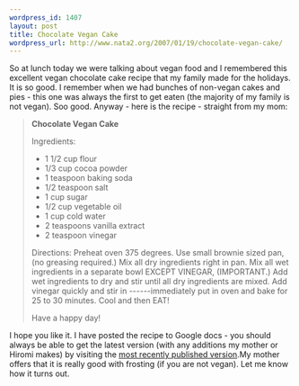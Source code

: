 ```yaml
--- 
wordpress_id: 1407
layout: post
title: Chocolate Vegan Cake
wordpress_url: http://www.nata2.org/2007/01/19/chocolate-vegan-cake/
---
```

So at lunch today we were talking about vegan food and I remembered this excellent vegan chocolate cake recipe that my family made for the holidays. It is so good. I remember when we had bunches of non-vegan cakes and pies - this one was always the first to get eaten (the majority of my family is not vegan). Soo good. Anyway - here is the recipe - straight from my mom:
<blockquote><strong>Chocolate Vegan Cake </strong>

Ingredients:
<ul>
	<li>1 1/2 cup flour</li>
	<li>1/3 cup cocoa powder</li>
	<li>1 teaspoon baking soda</li>
	<li>1/2 teaspoon salt</li>
	<li>1 cup sugar</li>
	<li>1/2 cup vegetable oil</li>
	<li>1 cup cold water</li>
	<li>2 teaspoons vanilla extract</li>
	<li>2 teaspoon vinegar</li>
</ul>
Directions: Preheat oven 375 degrees. Use small brownie sized pan, (no greasing required.) Mix all dry ingredients right in pan. Mix all wet ingredients in a separate bowl EXCEPT VINEGAR, (IMPORTANT.) Add wet ingredients to dry and stir until all dry ingredients are mixed. Add vinegar quickly and stir in ------immediately put in oven and bake for 25 to 30 minutes. Cool and then EAT!

Have a happy day!</blockquote>
I hope you like it. I have posted the recipe to Google docs - you should always be able to get the latest version (with any additions my mother  or Hiromi makes) by visiting the <a href="http://docs.google.com/View?docid=dfdn2nj9_55jh4wq4">most recently published version</a>.My mother offers that it is really good with frosting (if you are not vegan). Let me know how it turns out.
